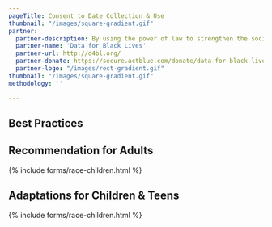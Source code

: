 ```yaml
---
pageTitle: Consent to Date Collection & Use
thumbnail: "/images/square-gradient.gif"
partner:
  partner-description: By using the power of law to strengthen the social safety net, and remove the barriers low-income seniors face in trying to access the services they need, we work to ensure the future we all envision for our loved ones and ourselves.
  partner-name: 'Data for Black Lives'
  partner-url: http://d4bl.org/
  partner-donate: https://secure.actblue.com/donate/data-for-black-lives-1
  partner-logo: "/images/rect-gradient.gif"
thumbnail: "/images/square-gradient.gif"
methodology: ''

---
```

## Best Practices

## Recommendation for Adults

{% include forms/race-children.html %}

## Adaptations for Children & Teens

{% include forms/race-children.html %}